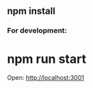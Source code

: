 
##    npm install
### For development:


#    npm run start

Open: [http://localhost:3001](http://localhost:3001)



    



